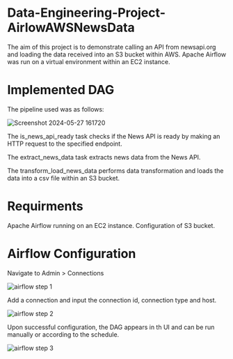 # Data-Engineering-Project-AirlowAWSNewsData

The aim of this project is to demonstrate calling an API from newsapi.org and loading the data received into an S3 bucket within AWS. Apache Airflow was run on a virtual environment within an EC2 instance.

# Implemented DAG

The pipeline used was as follows:

![Screenshot 2024-05-27 161720](https://github.com/YousafA2/Data-Engineering-Project-AirlowAWSNewsData/assets/141333199/dca700ad-dd2b-45e5-bd02-6d28933b0a03)

The is_news_api_ready task checks if the News API is ready by making an HTTP request to the specified endpoint.

The extract_news_data task extracts news data from the News API.

The transform_load_news_data performs data transformation and loads the data into a csv file within an S3 bucket.


# Requirments

Apache Airflow running on an EC2 instance.
Configuration of S3 bucket.

# Airflow Configuration

Navigate to Admin > Connections

![airflow step 1](https://github.com/YousafA2/Data-Engineering-Project-AirlowAWSNewsData/assets/141333199/c05d1fab-ff3a-4611-9075-ca61cd2a29a9)

Add a connection and input the connection id, connection type and host.

![airflow step 2](https://github.com/YousafA2/Data-Engineering-Project-AirlowAWSNewsData/assets/141333199/9d5568ac-6147-4583-b8b5-6fd0756cf31d)

Upon successful configuration, the DAG appears in th UI and can be run manually or according to the schedule.

![airflow step 3](https://github.com/YousafA2/Data-Engineering-Project-AirlowAWSNewsData/assets/141333199/4fea5936-7680-4fb1-b0ca-5c23ed6fc765)
